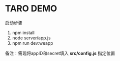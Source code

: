 # TARO DEMO  

启动步骤  
1. npm install   
2. node server/app.js  
3. npm run dev:weapp  

备注：需现将appID和secret填入 **src/config.js** 指定位置

